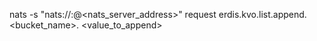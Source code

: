 nats -s "nats://<username>:<passowrd>@<nats_server_address>" request erdis.kvo.list.append.<bucket_name>.<key> <value_to_append>
